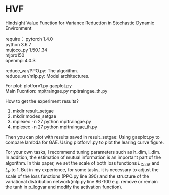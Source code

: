 # HVF
Hindsight Value Function for Variance Reduction in Stochastic Dynamic Environment

require：
pytorch 1.4.0  
python 3.6.7  
mujoco_py 1.50.1.34  
mjpro150  
openmpi  4.0.3 

reduce_var/PPO.py: The algorithm.  
reduce_var/mlp.py: Model architectures. 

For plot: plotforv1.py gaeplot.py  
Main Fucntion: mpitraingae.py mpitraingae_th.py

How to get the experiment results?
1. mkdir result_setgae
2. mkdir modes_setgae 
3. mpiexec -n 27 python mpitraingae.py 
4. mpiexec -n 27 python mpitraingae_th.py

Then you can plot with results saved in  result_setgae:
Using gaeplot.py to compare lambda for GAE.
Using plotforv1.py to plot the learing curve figure.

For your own tasks, I recommend tuning parameters such as h_dim, l_dim. In addition, the estimation of mutual information is an important part of the algorithm. In this paper, we set the scale of both loss functions $L_{CLUB}$ and $L_{P}$ to 1. But in my experience, for some tasks, it is necessary to adjust the scale of the loss functions (PPO.py line 390) and the structure of the variational distribution network(mlp.py line 86-100 e.g. remove or remain the tanh in p_logvar and modify the activation function).

